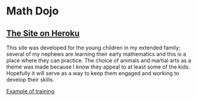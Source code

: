 # Math Dojo

## [The Site on Heroku](https://warm-badlands-54373.herokuapp.com/math-dojo.html) 

This site was developed for the young children in my extended family; several of my nephews are learning their early mathematics and this is a place where they can practice.  The choice of animals and martial arts as a theme was made because I know they appeal to at least some of the kids.  Hopefully it will serve as a way to keep them engaged and working to develop their skills.  

[Example of training](./public/images/demo_screen.png)